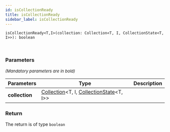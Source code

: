 ```yaml
---
id: isCollectionReady
title: isCollectionReady
sidebar_label: isCollectionReady
---
```


```tsx
isCollectionReady<T,I>(collection: Collection<T, I, CollectionState<T, I>>): boolean
```
<br/>



### Parameters

<font size="2"><i>(Mandatory parameters are in bold)</i></font>

| Parameters | Type | Description |
| --------- | ---- | ----------- |
| **collection** | [Collection](/framework-api/types/Collection.md)<T, I, [CollectionState](/framework-api/interfaces/CollectionState.md)<T, I\>\> |  |


### Return



The return is of type <code>boolean</code>
